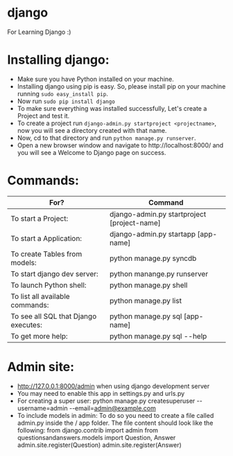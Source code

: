 django
======
For Learning Django :)

Installing django:
===
- Make sure you have Python installed on your machine. 
- Installing django using pip is easy. So, please install pip on your machine running `sudo easy_install pip`.
- Now run `sudo pip install django`
- To make sure everything was installed successfully, Let's create a Project and test it.
- To create a project run `django-admin.py startproject <projectname>`, now you will see a directory created with that name.
- Now, cd to that directory and run `python manage.py runserver`.
- Open a new browser window and navigate to http://localhost:8000/ and you will see a Welcome to Django page on success. 

Commands: 
===
| For?                                 | Command                                      |
|--------------------------------------|----------------------------------------------|
| To start a Project:                  | django-admin.py startproject  [project-name] |
| To start a Application:              | django-admin.py startapp [app-name]          |
| To create Tables from models:        | python manage.py syncdb                      |
| To start django dev server:          | python manange.py runserver                  |
| To launch Python shell:              | python manage.py shell                       |
| To list all available commands:      | python manage.py list                        |
| To see all SQL that Django executes: | python manage.py sql [app-name]              |
| To get more help:                    | python manage.py sql --help                  |

Admin site:
===
- http://127.0.0.1:8000/admin when using django development server
- You may need to enable this app in settings.py and urls.py
- For creating a super user: python manage.py createsuperuser --username=admin --email=admin@example.com
- To include models in admin: 
      To do so you need to create a file called admin.py inside the <App-Name>/ app folder. The file content should look like the following:
          from django.contrib import admin
          from questionsandanswers.models import Question, Answer
          admin.site.register(Question)
          admin.site.register(Answer)
